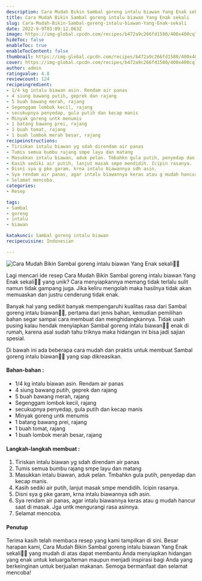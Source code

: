 ```yaml
---
description: Cara Mudah Bikin Sambal goreng intalu biawan Yang Enak sekali"
title: Cara Mudah Bikin Sambal goreng intalu biawan Yang Enak sekali
slug: Cara-Mudah-Bikin-Sambal-goreng-intalu-biawan-Yang-Enak-sekali
date: 2022-9-9T03:09:12.063Z
image: https://img-global.cpcdn.com/recipes/b472a9c266fd1580/400x400cq70/photo.jpg
hideToc: false
enableToc: true
enableTocContent: false
thumbnail: https://img-global.cpcdn.com/recipes/b472a9c266fd1580/400x400cq70/photo.jpg
cover: https://img-global.cpcdn.com/recipes/b472a9c266fd1580/400x400cq70/photo.jpg
author: admin
ratingvalue: 4.8
reviewcount: 124
recipeingredient:
- 1/4 kg intalu biawan asin. Rendam air panas
- 4 siung bawang putih, geprek dan rajang
- 5 buah bawang merah, rajang
- Segenggam lombok kecil, rajang
- secukupnya penyedap, gula putih dan kecap manis
- Minyak goreng untk menumis
- 1 batang bawang prei, rajang
- 1 buah tomat, rajang
- 1 buah lombok merah besar, rajang
recipeinstructions:
- Tiriskan intalu biawan yg sdah direndam air panas
- Tumis semua bumbu rajang smpe layu dan matang
- Masukkan intalu biawan, aduk pelan. Tmbahkn gula putih, penyedap dan kecap manis.
- Kasih sediki air putih, lanjut masak smpe mendidih. Icipin rasanya.
- Disni sya g pke garam, krna intalu biawannya sdh asin.
- Sya rendam air panas, agar intalu biawannya keras atau g mudah hancur saat di masak. Jga untk mengurangi rasa asinnya.
- Selamat mencoba.
categories:
- Resep

tags:
- Sambal
- goreng
- intalu
- biawan

katakunci: Sambal goreng intalu biawan
recipecuisine: Indonesian

---
```


![Cara Mudah Bikin Sambal goreng intalu biawan Yang Enak sekali👩‍🍳](https://img-global.cpcdn.com/recipes/b472a9c266fd1580/400x400cq70/photo.jpg)

Lagi mencari ide resep Cara Mudah Bikin Sambal goreng intalu biawan Yang Enak sekali👩‍🍳 yang unik? Cara menyiapkannya memang tidak terlalu sulit namun tidak gampang juga. Jika keliru mengolah maka hasilnya tidak akan memuaskan dan justru cenderung tidak enak.

Banyak hal yang sedikit banyak mempengaruhi kualitas rasa dari Sambal goreng intalu biawan👩‍🍳, pertama dari jenis bahan, kemudian pemilihan bahan segar sampai cara membuat dan menghidangkannya. Tidak usah pusing kalau hendak menyiapkan Sambal goreng intalu biawan👩‍🍳 enak di rumah, karena asal sudah tahu triknya maka hidangan ini bisa jadi sajian spesial.

Di bawah ini ada beberapa cara mudah dan praktis untuk membuat Sambal goreng intalu biawan👩‍🍳 yang siap dikreasikan.

<!--inarticleads1-->

#### Bahan-bahan :

- 1/4 kg intalu biawan asin. Rendam air panas
- 4 siung bawang putih, geprek dan rajang
- 5 buah bawang merah, rajang
- Segenggam lombok kecil, rajang
- secukupnya penyedap, gula putih dan kecap manis
- Minyak goreng untk menumis
- 1 batang bawang prei, rajang
- 1 buah tomat, rajang
- 1 buah lombok merah besar, rajang

<!--inarticleads2-->

#### Langkah-langkah membuat :

1. Tiriskan intalu biawan yg sdah direndam air panas
1. Tumis semua bumbu rajang smpe layu dan matang
1. Masukkan intalu biawan, aduk pelan. Tmbahkn gula putih, penyedap dan kecap manis.
1. Kasih sediki air putih, lanjut masak smpe mendidih. Icipin rasanya.
1. Disni sya g pke garam, krna intalu biawannya sdh asin.
1. Sya rendam air panas, agar intalu biawannya keras atau g mudah hancur saat di masak. Jga untk mengurangi rasa asinnya.
1. Selamat mencoba.

#### Penutup

Terima kasih telah membaca resep yang kami tampilkan di sini. Besar harapan kami, Cara Mudah Bikin Sambal goreng intalu biawan Yang Enak sekali👩‍🍳 yang mudah di atas dapat membantu Anda menyiapkan hidangan yang enak untuk keluarga/teman maupun menjadi inspirasi bagi Anda yang berkeinginan untuk berjualan makanan. Semoga bermanfaat dan selamat mencoba!